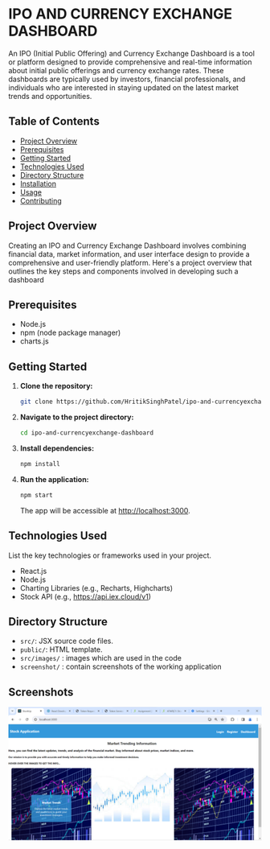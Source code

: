 # IPO AND CURRENCY EXCHANGE DASHBOARD

An IPO (Initial Public Offering) and Currency Exchange Dashboard is a tool or platform designed to provide comprehensive and real-time information about initial public offerings and currency exchange rates. These dashboards are typically used by investors, financial professionals, and individuals who are interested in staying updated on the latest market trends and opportunities.

## Table of Contents

- [Project Overview](#project-overview)
- [Prerequisites](#prerequisites)
- [Getting Started](#getting-started)
- [Technologies Used](#technologies-used)
- [Directory Structure](#directory-structure)
- [Installation](#installation)
- [Usage](#usage)
- [Contributing](#contributing)


## Project Overview



Creating an IPO and Currency Exchange Dashboard involves combining financial data, market information, and user interface design to provide a comprehensive and user-friendly platform. Here's a project overview that outlines the key steps and components involved in developing such a dashboard


## Prerequisites

- Node.js
- npm (node package manager)
- charts.js
## Getting Started

1. **Clone the repository:**

    ```bash
    git clone https://github.com/HritikSinghPatel/ipo-and-currencyexchange-dashboard.git
    
    ```

2. **Navigate to the project directory:**

    ```bash
    cd ipo-and-currencyexchange-dashboard
    ```

3. **Install dependencies:**

    ```bash
    npm install
    ```

4. **Run the application:**

    ```bash
    npm start
    ```

    The app will be accessible at [http://localhost:3000](http://localhost:3000).


## Technologies Used

List the key technologies or frameworks used in your project.
- React.js
- Node.js
- Charting Libraries (e.g., Recharts, Highcharts)
- Stock API (e.g., https://api.iex.cloud/v1)

## Directory Structure

- `src/`: JSX source code files.
- `public/`: HTML template.
- `src/images/` : images which are used in the code
- `screenshot/` : contain screenshots of the working application



## Screenshots

![App Screenshot](https://github.com/HritikSinghPatel/StockMarketApplication/blob/master/screenshot-stock-web/Screenshot%202023-12-30%20162115.png)